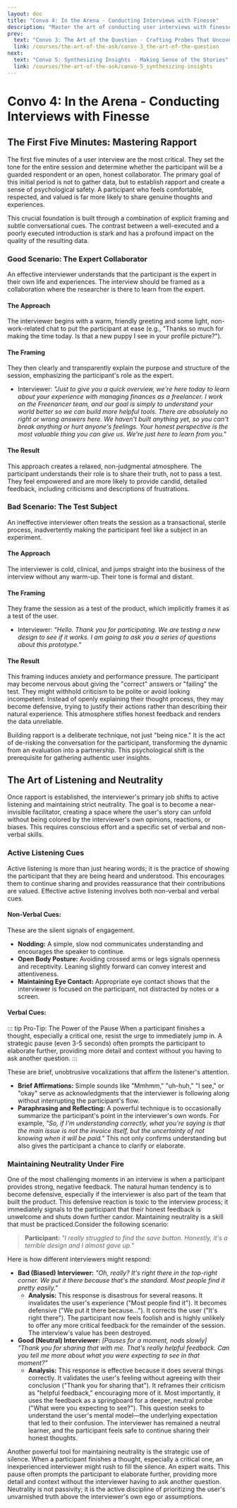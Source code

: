 ```yaml
---
layout: doc
title: "Convo 4: In the Arena - Conducting Interviews with Finesse"
description: "Master the art of conducting user interviews with finesse. Learn to build rapport, practice active listening, maintain neutrality, and handle challenging situations to gather authentic and reliable insights."
prev:
  text: "Convo 3: The Art of the Question - Crafting Probes That Uncover Truth"
  link: /courses/the-art-of-the-ask/convo-3_the-art-of-the-question
next:
  text: "Convo 5: Synthesizing Insights - Making Sense of the Stories"
  link: /courses/the-art-of-the-ask/convo-5_synthesizing-insights
---
```

# Convo 4: In the Arena - Conducting Interviews with Finesse

## The First Five Minutes: Mastering Rapport

The first five minutes of a user interview are the most critical. They set the tone for the entire session and determine whether the participant will be a guarded respondent or an open, honest collaborator. The primary goal of this initial period is not to gather data, but to establish rapport and create a sense of psychological safety. A participant who feels comfortable, respected, and valued is far more likely to share genuine thoughts and experiences.

This crucial foundation is built through a combination of explicit framing and subtle conversational cues. The contrast between a well-executed and a poorly executed introduction is stark and has a profound impact on the quality of the resulting data.

### Good Scenario: The Expert Collaborator

An effective interviewer understands that the participant is the expert in their own life and experiences. The interview should be framed as a collaboration where the researcher is there to learn from the expert.

#### The Approach

The interviewer begins with a warm, friendly greeting and some light, non-work-related chat to put the participant at ease (e.g., "Thanks so much for making the time today. Is that a new puppy I see in your profile picture?").

#### The Framing

They then clearly and transparently explain the purpose and structure of the session, emphasizing the participant's role as the expert.

* Interviewer: *"Just to give you a quick overview, we're here today to learn about your experience with managing finances as a freelancer. I work on the Freenancer team, and our goal is simply to understand your world better so we can build more helpful tools. There are absolutely no right or wrong answers here. We haven't built anything yet, so you can't break anything or hurt anyone's feelings. Your honest perspective is the most valuable thing you can give us. We're just here to learn from you."*

#### The Result

This approach creates a relaxed, non-judgmental atmosphere. The participant understands their role is to share their truth, not to pass a test. They feel empowered and are more likely to provide candid, detailed feedback, including criticisms and descriptions of frustrations.

### Bad Scenario: The Test Subject

An ineffective interviewer often treats the session as a transactional, sterile process, inadvertently making the participant feel like a subject in an experiment.

#### The Approach

The interviewer is cold, clinical, and jumps straight into the business of the interview without any warm-up. Their tone is formal and distant.

#### The Framing

They frame the session as a test of the product, which implicitly frames it as a test of the user.

* Interviewer: *"Hello. Thank you for participating. We are testing a new design to see if it works. I am going to ask you a series of questions about this prototype."*

#### The Result

This framing induces anxiety and performance pressure. The participant may become nervous about giving the "correct" answers or "failing" the test. They might withhold criticism to be polite or avoid looking incompetent. Instead of openly explaining their thought process, they may become defensive, trying to justify their actions rather than describing their natural experience. This atmosphere stifles honest feedback and renders the data unreliable.

Building rapport is a deliberate technique, not just "being nice." It is the act of de-risking the conversation for the participant, transforming the dynamic from an evaluation into a partnership. This psychological shift is the prerequisite for gathering authentic user insights.

## The Art of Listening and Neutrality

Once rapport is established, the interviewer's primary job shifts to active listening and maintaining strict neutrality. The goal is to become a near-invisible facilitator, creating a space where the user's story can unfold without being colored by the interviewer's own opinions, reactions, or biases. This requires conscious effort and a specific set of verbal and non-verbal skills.

### Active Listening Cues

Active listening is more than just hearing words; it is the practice of showing the participant that they are being heard and understood. This encourages them to continue sharing and provides reassurance that their contributions are valued. Effective active listening involves both non-verbal and verbal cues.

#### Non-Verbal Cues:

These are the silent signals of engagement.

* **Nodding:** A simple, slow nod communicates understanding and encourages the speaker to continue.
* **Open Body Posture:** Avoiding crossed arms or legs signals openness and receptivity. Leaning slightly forward can convey interest and attentiveness.
* **Maintaining Eye Contact:** Appropriate eye contact shows that the interviewer is focused on the participant, not distracted by notes or a screen.

#### Verbal Cues:
::: tip Pro-Tip: The Power of the Pause
When a participant finishes a thought, especially a critical one, resist the urge to immediately jump in. A strategic pause (even 3-5 seconds) often prompts the participant to elaborate further, providing more detail and context without you having to ask another question.
:::


These are brief, unobtrusive vocalizations that affirm the listener's attention.

* **Brief Affirmations:** Simple sounds like "Mmhmm," "uh-huh," "I see," or "okay" serve as acknowledgments that the interviewer is following along without interrupting the participant's flow.
* **Paraphrasing and Reflecting:** A powerful technique is to occasionally summarize the participant's point in the interviewer's own words. For example, *"So, if I'm understanding correctly, what you're saying is that the main issue is not the invoice itself, but the uncertainty of not knowing when it will be paid."* This not only confirms understanding but also gives the participant a chance to clarify or elaborate.

### Maintaining Neutrality Under Fire

One of the most challenging moments in an interview is when a participant provides strong, negative feedback. The natural human tendency is to become defensive, especially if the interviewer is also part of the team that built the product. This defensive reaction is toxic to the interview process; it immediately signals to the participant that their honest feedback is unwelcome and shuts down further candor. Maintaining neutrality is a skill that must be practiced.Consider the following scenario:

> **Participant:** *"I really struggled to find the save button. Honestly, it's a terrible design and I almost gave up."*

Here is how different interviewers might respond:

* **Bad (Biased) Interviewer:** *"Oh, really? It's right there in the top-right corner. We put it there because that's the standard. Most people find it pretty easily."*
  * **Analysis:** This response is disastrous for several reasons. It invalidates the user's experience ("Most people find it"). It becomes defensive ("We put it there because..."). It corrects the user ("It's right there"). The participant now feels foolish and is highly unlikely to offer any more critical feedback for the remainder of the session. The interview's value has been destroyed.
* **Good (Neutral) Interviewer:** *\[Pauses for a moment, nods slowly\]* *"Thank you for sharing that with me. That's really helpful feedback. Can you tell me more about what you were expecting to see in that moment?"*
  * **Analysis:** This response is effective because it does several things correctly. It validates the user's feeling without agreeing with their conclusion ("Thank you for sharing that"). It reframes their criticism as "helpful feedback," encouraging more of it. Most importantly, it uses the feedback as a springboard for a deeper, neutral probe ("What were you expecting to see?"). This question seeks to understand the user's mental model—the underlying expectation that led to their confusion. The interviewer has remained a neutral learner, and the participant feels safe to continue sharing their honest thoughts.

Another powerful tool for maintaining neutrality is the strategic use of silence. When a participant finishes a thought, especially a critical one, an inexperienced interviewer might rush to fill the silence. An expert waits. This pause often prompts the participant to elaborate further, providing more detail and context without the interviewer having to ask another question. Neutrality is not passivity; it is the active discipline of prioritizing the user's unvarnished truth above the interviewer's own ego or assumptions.
